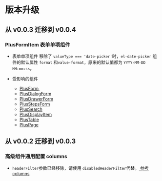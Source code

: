 # 版本升级

## 从 v0.0.3 迁移到 v0.0.4

### PlusFormItem 表单单项组件

- 表单单项组件 移除了 `valueType === 'date-picker'`时，`el-date-picker` 组件的默认属性 `format` 和`value-format`，原来的默认值都为 `YYYY-MM-DD HH:mm:ss`。

- 受影响的组件

  - [PlusForm](/components/form.html),
  - [PlusDialogForm](/components/dialog-form.html)
  - [PlusDrawerForm ](/components/drawer-form.html)
  - [PlusStepsForm ](/components/steps-form.html)
  - [PlusSearch ](/components/search.html)
  - [PlusDisplayItem ](/components/display-item.html)
  - [PlusTable ](/components/table.html)
  - [PlusPage ](/components/page.html)

## 从 v0.0.2 迁移到 v0.0.3

### 高级组件通用配置 columns

- `headerFilter`参数已经移除，请使用 `disabledHeaderFilter`代替。[ 参考 columns](/components/config.html)

